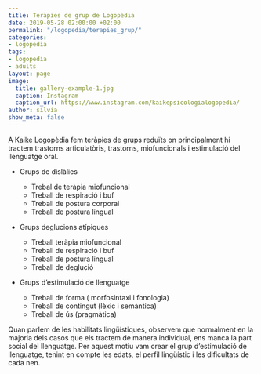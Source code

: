 ```yaml
---
title: Teràpies de grup de Logopèdia
date: 2019-05-28 02:00:00 +02:00
permalink: "/logopedia/terapies_grup/"
categories:
- logopedia
tags:
- logopedia
- adults
layout: page
image:
  title: gallery-example-1.jpg
  caption: Instagram
  caption_url: https://www.instagram.com/kaikepsicologialogopedia/
author: silvia
show_meta: false
---
```


A Kaike Logopèdia fem teràpies de grups reduïts on principalment hi tractem trastorns articulatòris, trastorns, miofuncionals i estimulació del llenguatge oral.

* Grups de dislàlies
  - Trebal de teràpia miofuncional
  - Treball de respiració i buf
  - Treball de postura corporal
  - Treball de postura lingual

* Grups deglucions atípiques
  - Treball teràpia miofuncional
  - Treball de respiració i buf
  - Treball de postura lingual
  - Treball de deglució

* Grups d’estimulació de llenguatge
  - Treball de forma ( morfosintaxi i fonologia)
  - Treball de contingut (lèxic i semàntica)
  - Treball de ús (pragmàtica)

Quan parlem de les habilitats lingüístiques, observem que normalment en la majoria dels casos que els tractem de manera individual, ens manca la part social del llenguatge. Per aquest motiu vam crear el grup d’estimulació de llenguatge, tenint en compte les edats, el perfil lingüístic i les dificultats de cada nen.

